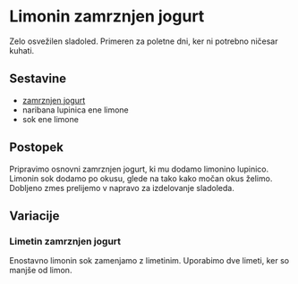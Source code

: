 # Limonin zamrznjen jogurt

Zelo osvežilen sladoled. Primeren za poletne dni, ker ni potrebno ničesar kuhati.

## Sestavine

 * [zamrznjen jogurt](https://github.com/rodeob/sladoled/blob/master/froyo/froyo.md)
 * naribana lupinica ene limone
 * sok ene limone
 
## Postopek
 
Pripravimo osnovni zamrznjen jogurt, ki mu dodamo limonino lupinico. Limonin sok dodamo po okusu, glede na tako kako močan okus želimo. Dobljeno zmes prelijemo v napravo za izdelovanje sladoleda.

## Variacije

### Limetin zamrznjen jogurt

Enostavno limonin sok zamenjamo z limetinim. Uporabimo dve limeti, ker so manjše od limon. 
